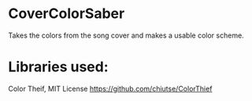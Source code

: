 # CoverColorSaber
 Takes the colors from the song cover and makes a usable color scheme.

# Libraries used:
Color Theif, MIT License https://github.com/chiutse/ColorThief